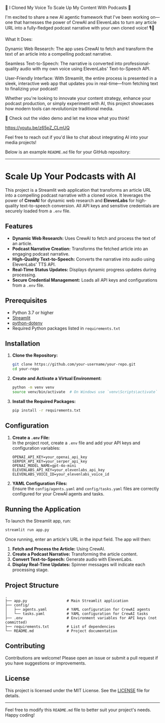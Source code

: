 🚀 I Cloned My Voice To Scale Up My Content With Podcasts 🚀


I'm excited to share a new AI agentic framework that I've been working on—one that harnesses the power of CrewAI and ElevenLabs to turn any article URL into a fully-fledged podcast narrative with your own cloned voice! 🎙️🤖

What It Does:

Dynamic Web Research: The app uses CrewAI to fetch and transform the text of an article into a compelling podcast narrative.

Seamless Text-to-Speech: The narrative is converted into professional-quality audio with my own voice using ElevenLabs' Text-to-Speech API.

User-Friendly Interface: With Streamlit, the entire process is presented in a sleek, interactive web app that updates you in real-time—from fetching text to finalizing your podcast!

Whether you're looking to innovate your content strategy, enhance your podcast production, or simply experiment with AI, this project showcases how modern tools can revolutionize traditional media.

🔗 Check out the video demo and let me know what you think!

https://youtu.be/z65pZ_CLmUQ


Feel free to reach out if you'd like to chat about integrating AI into your media projects!

Below is an example `README.md` file for your GitHub repository:

---

# Scale Up Your Podcasts with AI

This project is a Streamlit web application that transforms an article URL into a compelling podcast narrative with a cloned voice. It leverages the power of **CrewAI** for dynamic web research and **ElevenLabs** for high-quality text-to-speech conversion. All API keys and sensitive credentials are securely loaded from a `.env` file.

## Features

- **Dynamic Web Research:** Uses CrewAI to fetch and process the text of an article.
- **Podcast Narrative Creation:** Transforms the fetched article into an engaging podcast narrative.
- **High-Quality Text-to-Speech:** Converts the narrative into audio using ElevenLabs' TTS API.
- **Real-Time Status Updates:** Displays dynamic progress updates during processing.
- **Secure Credential Management:** Loads all API keys and configurations from a `.env` file.

## Prerequisites

- Python 3.7 or higher
- [Streamlit](https://streamlit.io/)
- [python-dotenv](https://github.com/theskumar/python-dotenv)
- Required Python packages listed in `requirements.txt`

## Installation

1. **Clone the Repository:**

   ```bash
   git clone https://github.com/your-username/your-repo.git
   cd your-repo
   ```

2. **Create and Activate a Virtual Environment:**

   ```bash
   python -m venv venv
   source venv/bin/activate  # On Windows use `venv\Scripts\activate`
   ```

3. **Install the Required Packages:**

   ```bash
   pip install -r requirements.txt
   ```

## Configuration

1. **Create a `.env` File:**  
   In the project root, create a `.env` file and add your API keys and configuration variables:

   ```env
   OPENAI_API_KEY=your_openai_api_key
   SERPER_API_KEY=your_serper_api_key
   OPENAI_MODEL_NAME=gpt-4o-mini
   ELEVENLABS_API_KEY=your_elevenlabs_api_key
   ELEVENLABS_VOICE_ID=your_elevenlabs_voice_id
   ```

2. **YAML Configuration Files:**  
   Ensure the `config/agents.yaml` and `config/tasks.yaml` files are correctly configured for your CrewAI agents and tasks.

## Running the Application

To launch the Streamlit app, run:

```bash
streamlit run app.py
```

Once running, enter an article's URL in the input field. The app will then:

1. **Fetch and Process the Article:** Using CrewAI.
2. **Create a Podcast Narrative:** Transforming the article content.
3. **Convert Text-to-Speech:** Generate audio with ElevenLabs.
4. **Display Real-Time Updates:** Spinner messages will indicate each processing stage.

## Project Structure

```
.
├── app.py                  # Main Streamlit application
├── config/
│   ├── agents.yaml         # YAML configuration for CrewAI agents
│   └── tasks.yaml          # YAML configuration for CrewAI tasks
├── .env                    # Environment variables for API keys (not committed)
├── requirements.txt        # List of dependencies
└── README.md               # Project documentation
```

## Contributing

Contributions are welcome! Please open an issue or submit a pull request if you have suggestions or improvements.

## License

This project is licensed under the MIT License. See the [LICENSE](LICENSE) file for details.

---

Feel free to modify this `README.md` file to better suit your project's needs. Happy coding!
